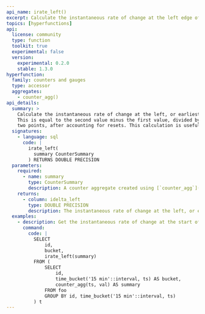 ```yaml
---
api_name: irate_left()
excerpt: Calculate the instantaneous rate of change at the left edge of a counter aggregate
topics: [hyperfunctions]
api:
  license: community
  type: function
  toolkit: true
  experimental: false
  version:
    experimental: 0.2.0
    stable: 1.3.0
hyperfunction:
  family: counters and gauges
  type: accessor
  aggregates:
    - counter_agg()
api_details:
  summary: >
    Calculate the instantaneous rate of change at the left, or earliest, edge of a counter aggregate.
    This is equal to the second value minus the first value, divided by the time lapse between the
    two points, after accounting for resets. This calculation is useful for fast-moving counters.
  signatures:
    - language: sql
      code: |
        irate_left(
          summary CounterSummary
        ) RETURNS DOUBLE PRECISION
  parameters:
    required:
      - name: summary
        type: CounterSummary
        description: A counter aggregate created using [`counter_agg`](#counter_agg)
    returns:
      - column: idelta_left
        type: DOUBLE PRECISION
        description: The instantaneous rate of change at the left, or earliest, edge of the counter aggregate
  examples:
    - description: Get the instantaneous rate of change at the start of each 15-minute counter aggregate.
      command:
        code: |
          SELECT
              id,
              bucket,
              irate_left(summary)
          FROM (
              SELECT
                  id,
                  time_bucket('15 min'::interval, ts) AS bucket,
                  counter_agg(ts, val) AS summary
              FROM foo
              GROUP BY id, time_bucket('15 min'::interval, ts)
          ) t
---
```


